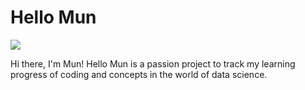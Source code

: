 # Hello Mun

<img src = "https://media.giphy.com/media/hqU2KkjW5bE2v2Z7Q2/giphy.gif" >

Hi there, I'm Mun! Hello Mun is a passion project to track my learning progress of coding and concepts in the world of data science.
